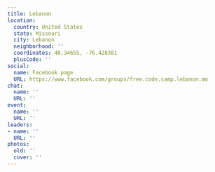 ```yaml
---
title: Lebanon
location:
  country: United States
  state: Missouri
  city: Lebanon
  neighborhood: ''
  coordinates: 40.34655, -76.428381
  plusCode: ''
social:
  name: Facebook page
  URL: https://www.facebook.com/groups/free.code.camp.lebanon.mo
chat:
  name: ''
  URL: ''
event:
  name: ''
  URL: ''
leaders:
- name: ''
  URL: ''
photos:
  old: ''
  cover: ''
---
```

